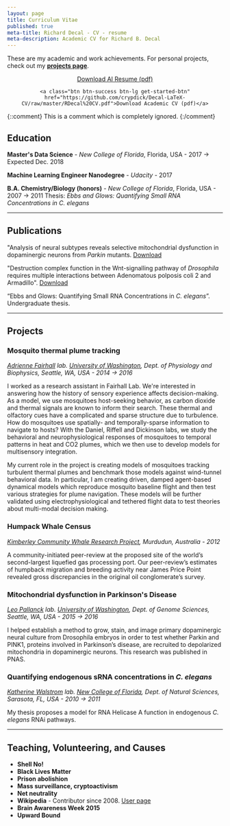 ```yaml
---
layout: page
title: Curriculum Vitae
published: true
meta-title: Richard Decal - CV - resume
meta-description: Academic CV for Richard B. Decal
---
```

These are my academic and work achievements. For personal projects, check out my **[projects page](/projects)**.

<center>
<div class="get-started-wrap">
  <a class="btn btn-success btn-lg get-started-btn" href="https://github.com/crypdick/Decal-LaTeX-CV/blob/master/Richard-Decal-resume.pdf">Download AI Resume (pdf)</a>
  
    <a class="btn btn-success btn-lg get-started-btn" href="https://github.com/crypdick/Decal-LaTeX-CV/raw/master/RDecal%20CV.pdf">Download Academic CV (pdf)</a>
</div>
</center>


{::comment}
This is a comment which is
completely ignored.
{:/comment}

## Education

**Master's Data Science** - *New College of Florida*, Florida, USA - 2017 → Expected Dec. 2018

**Machine Learning Engineer Nanodegree** - *Udacity* - 2017

**B.A. Chemistry/Biology (honors)** - *New College of Florida*, Florida, USA - 2007 → 2011
Thesis: *Ebbs and Glows: Quantifying Small RNA Concentrations in C. elegans*


---

## Publications
"Analysis of neural subtypes reveals selective mitochondrial dysfunction in dopaminergic neurons from _Parkin_ mutants. [Download](https://www.researchgate.net/publication/225302391_Analysis_of_neural_subtypes_reveals_selective_mitochondrial_dysfunction_in_dopaminergic_neurons_from_parkin_mutants)


"Destruction complex function in the Wnt-signalling pathway of _Drosophila_ requires multiple interactions between Adenomatous polposis coli 2 and Armadillo". [Download](https://www.researchgate.net/publication/51884043_Destruction_Complex_Function_in_the_Wnt_Signaling_Pathway_of_Drosophila_Requires_Multiple_Interactions_Between_Adenomatous_Polyposis_Coli_2_and_Armadillo)

“Ebbs and Glows: Quantifying Small RNA Concentrations in _C. elegans_”. Undergraduate thesis. 

---

## Projects

### 

### Mosquito thermal plume tracking
_[Adrienne Fairhall](www.fairhalllab.com) lab. [University of Washington](uw.edu), Dept. of Physiology and Biophysics, Seattle, WA, USA - 2014 → 2016_

I worked as a research assistant in Fairhall Lab. We're interested in answering how the history of sensory experience affects decision-making. As a model, we use mosquitoes host-seeking behavior, as carbon dioxide and thermal signals are known to inform their search. These thermal and olfactory cues have a complicated and sparse structure due to turbulence. How do mosquitoes use spatially- and temporally-sparse information to navigate to hosts? With the Daniel, Riffell and Dickinson labs, we study the behavioral and neurophysiological responses of mosquitoes to temporal patterns in heat and CO2 plumes, which we then use to develop models for multisensory integration.

My current role in the project is creating models of mosquitoes tracking turbulent thermal plumes and benchmark those models against wind-tunnel behavioral data. In particular, I am creating driven, damped agent-based dynamical models which reproduce mosquito baseline flight and then test various strategies for plume navigation. These models will be further validated using electrophysiological and tethered flight data to test theories about multi-modal decision making.


### Humpack Whale Census
_[Kimberley Community Whale Research Project](https://kimberleycommunitywhaleresearch.wordpress.com/), Murdudun, Australia - 2012_

A community-initiated peer-review at the proposed site of the world’s second-largest liquefied gas processing port. Our peer-review’s estimates of humpback migration and breeding activity near James Price Point revealed gross discrepancies in the original oil conglomerate’s survey.

### Mitochondrial dysfunction in Parkinson's Disease
_[Leo Pallanck](http://www.gs.washington.edu/faculty/pallanck.htm) lab. [University of Washington](uw.edu), Dept. of Genome Sciences, Seattle, WA, USA - 2015 → 2016_

I helped establish a method to grow, stain, and image primary dopaminergic neural culture from Drosophila embryos in order to test whether Parkin and PINK1, proteins involved in Parkinson’s disease, are recruited to depolarized mitochondria in dopaminergic neurons. This research was published in PNAS.

### Quantifying endogenous sRNA concentrations in _C. elegans_
_[Katherine Walstrom](https://www.ncf.edu/directory/listing/katherine-walstrom/) lab. [New College of Florida](ncf.edu), Dept. of Natural Sciences, Sarasota, FL, USA - 2010 → 2011_

My thesis proposes a model for RNA Helicase A function in endogenous _C. elegans_ RNAi pathways.

---

## Teaching, Volunteering, and Causes
- **Shell No!**
- **Black Lives Matter**
- **Prison abolishion**
- **Mass surveillance, cryptoactivism**
- **Net neutrality**
- **Wikipedia** - Contributor since 2008. [User page](https://en.wikipedia.org/wiki/User:Richard.decal)
- **Brain Awareness Week 2015**
- **Upward Bound**
